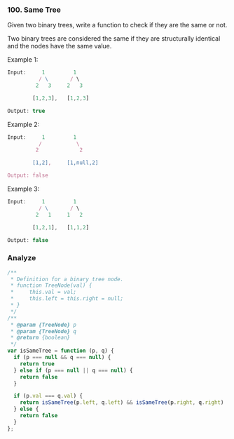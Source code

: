### 100. Same Tree

Given two binary trees, write a function to check if they are the same or not.

Two binary trees are considered the same if they are structurally identical and the nodes have the same value.

Example 1:

```js
Input:     1         1
          / \       / \
         2   3     2   3

        [1,2,3],   [1,2,3]

Output: true
```

Example 2:

```js
Input:     1         1
          /           \
         2             2

        [1,2],     [1,null,2]

Output: false
```

Example 3:

```js
Input:     1         1
          / \       / \
         2   1     1   2

        [1,2,1],   [1,1,2]

Output: false
```

### Analyze

```js
/**
 * Definition for a binary tree node.
 * function TreeNode(val) {
 *     this.val = val;
 *     this.left = this.right = null;
 * }
 */
/**
 * @param {TreeNode} p
 * @param {TreeNode} q
 * @return {boolean}
 */
var isSameTree = function (p, q) {
  if (p === null && q === null) {
    return true
  } else if (p === null || q === null) {
    return false
  }

  if (p.val === q.val) {
    return isSameTree(p.left, q.left) && isSameTree(p.right, q.right)
  } else {
    return false
  }
};
```